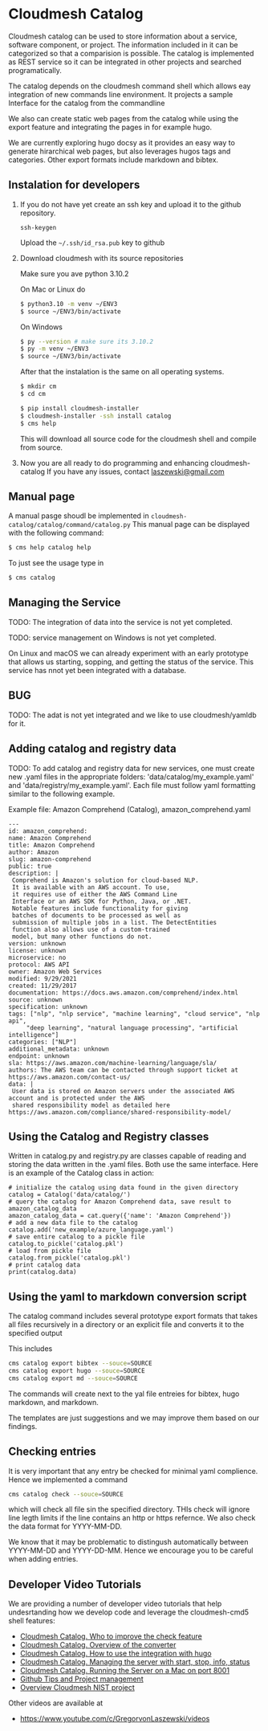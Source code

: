# Cloudmesh Catalog

Cloudmesh catalog can be used to store information about a service, software
component, or project. The information included in it can be
categorized so that a comparision is possible.  The catalog is
implemented as REST service so it can be integrated in other projects
and searched programatically.

The catalog depends on the cloudmesh command shell which allows eay
integration of new commands line environment.  It projects a sample
Interface for the catalog from the commandline

We also can create static web pages from the catalog while using the export 
feature and integrating the pages in for example hugo.

We are currently exploring hugo docsy as it provides
an easy way to generate hirarchical web pages, but also leverages 
hugos tags and categories. Other export formats include markdown and 
bibtex.

## Instalation for developers

1. If you do not have yet create an ssh key and upload it to the
   github repository.

   ```ssh-keygen```

   Upload the `~/.ssh/id_rsa.pub` key to github

2. Download cloudmesh with its source repositories

   Make sure you ave python 3.10.2

   On Mac or Linux do

   ```bash
   $ python3.10 -m venv ~/ENV3
   $ source ~/ENV3/bin/activate
   ```

   On Windows 

   ```bash
   $ py --version # make sure its 3.10.2
   $ py -m venv ~/ENV3
   $ source ~/ENV3/bin/activate
   ```

   After that the instalation is the same on all operating systems.

   ```bash
   $ mkdir cm
   $ cd cm
   
   $ pip install cloudmesh-installer
   $ cloudmesh-installer -ssh install catalog
   $ cms help
   ```
   
   This will download all source code for the cloudmesh shell
   and compile from source.

3. Now you are all ready to do programming and enhancing
   cloudmesh-catalog If you have any issues, contact
   laszewski@gmail.com

## Manual page

A manual pasge shoudl be implemented in
`cloudmesh-catalog/catalog/command/catalog.py` This manual page can
be displayed with the following command:

```bash
$ cms help catalog help
```

To just see the usage type in 

```bash
$ cms catalog
```


## Managing the Service

TODO: The integration of data into the service is not yet completed.

TODO: service management on Windows is not yet completed.

On Linux and macOS we can already experiment with an early prototype 
that allows us starting, sopping, and getting the status of the service. 
This service has nnot yet been integrated with a database.


## BUG

TODO: The adat is not yet integrated and we like to use 
cloudmesh/yamldb for it.

## Adding catalog and registry data

TODO: To add catalog and registry data for new services, one must create new
.yaml files in the appropriate folders: 'data/catalog/my_example.yaml'
and 'data/registry/my_example.yaml'. Each file must follow yaml
formatting similar to the following example.

Example file: Amazon Comprehend (Catalog), amazon_comprehend.yaml

```
---
id: amazon_comprehend:
name: Amazon Comprehend
title: Amazon Comprehend
author: Amazon
slug: amazon-comprehend
public: true
description: |
 Comprehend is Amazon's solution for cloud-based NLP.
 It is available with an AWS account. To use,
 it requires use of either the AWS Command Line
 Interface or an AWS SDK for Python, Java, or .NET.
 Notable features include functionality for giving
 batches of documents to be processed as well as
 submission of multiple jobs in a list. The DetectEntities
 function also allows use of a custom-trained
 model, but many other functions do not.
version: unknown
license: unknown
microservice: no
protocol: AWS API
owner: Amazon Web Services
modified: 9/29/2021
created: 11/29/2017
documentation: https://docs.aws.amazon.com/comprehend/index.html
source: unknown
specification: unknown
tags: ["nlp", "nlp service", "machine learning", "cloud service", "nlp api",
     "deep learning", "natural language processing", "artificial intelligence"]
categories: ["NLP"]
additional_metadata: unknown
endpoint: unknown
sla: https://aws.amazon.com/machine-learning/language/sla/
authors: The AWS team can be contacted through support ticket at https://aws.amazon.com/contact-us/
data: |
 User data is stored on Amazon servers under the associated AWS account and is protected under the AWS
 shared responsibility model as detailed here https://aws.amazon.com/compliance/shared-responsibility-model/
```

## Using the Catalog and Registry classes

Written in catalog.py and registry.py are classes capable of reading and storing the data written in the .yaml files. Both use the same interface.
Here is an example of the Catalog class in action:

```
# initialize the catalog using data found in the given directory
catalog = Catalog('data/catalog/')
# query the catalog for Amazon Comprehend data, save result to amazon_catalog_data
amazon_catalog_data = cat.query({'name': 'Amazon Comprehend'})
# add a new data file to the catalog
catalog.add('new_example/azure_language.yaml')
# save entire catalog to a pickle file
catalog.to_pickle('catalog.pkl')
# load from pickle file
catalog.from_pickle('catalog.pkl')
# print catalog data
print(catalog.data)
```

## Using the yaml to markdown conversion script

The catalog command includes several prototype export formats 
that takes all files recursively in a directory or an explicit file and converts it to the specified output 

This includes 

```bash
cms catalog export bibtex --souce=SOURCE
cms catalog export hugo --souce=SOURCE
cms catalog export md --souce=SOURCE
```

The commands will create next to the yal file entreies for bibtex, 
hugo markdown, and markdown.

The templates are just suggestions and we may improve them based on our
findings.

## Checking entries

It is very important that any entry be checked for minimal yaml complience.
Hence we implemented a command 

```bash
cms catalog check --souce=SOURCE
```

which will check all file sin the specified directory. THIs check will ignore line legth limits if the line contains an http or https refernce. 
We also check the data format for YYYY-MM-DD.

We know that it may be problematic to distingush automatically between YYYY-MM-DD and YYYY-DD-MM.
Hence we encourage you to be careful when adding entries.


## Developer Video Tutorials

We are providing a number of developer video tutorials that help undesrtanding how we develop code and leverage the 
cloudmesh-cmd5 shell features:

* [Cloudmesh Catalog. Who to improve the check feature](https://www.youtube.com/watch?v=OkuYxky2TFo)
* [Cloudmesh Catalog. Overview of the converter](https://www.youtube.com/watch?v=4bKvA3RhWaU)
* [Cloudmesh Catalog. How to use the integration with hugo](https://www.youtube.com/watch?v=LfC5JDddwLI)
* [Cloudmesh Catalog. Managing the server with start, stop, info, status](https://www.youtube.com/watch?v=qr8Yf5qAmV8)
* [Cloudmesh Catalog. Running the Server on a Mac on port 8001](https://www.youtube.com/watch?v=T2im0MeDDKE)
* [Github Tips and Project management](https://www.youtube.com/watch?v=Jce1kYOkd04)
* [Overview Cloudmesh NIST project](https://www.youtube.com/watch?v=BCIE44MDgwE)

Other videos are available at

* <https://www.youtube.com/c/GregorvonLaszewski/videos>


